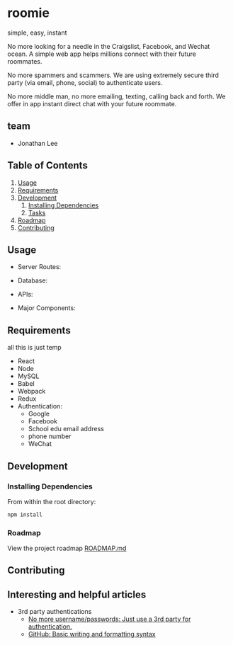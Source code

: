 # roomie
simple, easy, instant 

No more looking for a needle in the Craigslist, Facebook, and Wechat ocean.
A simple web app helps millions connect with their future roommates.

No more spammers and scammers. 
We are using extremely secure third party (via email, phone, social) to authenticate users.

No more middle man, no more emailing, texting, calling back and forth.
We offer in app instant direct chat with your future roommate.

## team
- Jonathan Lee

## Table of Contents

1. [Usage](#Usage)
2. [Requirements](#requirements)
3. [Development](#development)
    1. [Installing Dependencies](#installing-dependencies)
    2. [Tasks](#tasks)
4. [Roadmap](#roadmap)
5. [Contributing](#contributing)

## Usage

  - Server Routes:

  - Database:

  - APIs:

  - Major Components:

## Requirements
all this is just temp

- React
- Node 
- MySQL
- Babel
- Webpack
- Redux
- Authentication:
	- Google
	- Facebook
	- School edu email address
	- phone number
	- WeChat

## Development


### Installing Dependencies

From within the root directory:

```sh
npm install
```

### Roadmap

View the project roadmap [ROADMAP.md](ROADMAP.md)

## Contributing

## Interesting and helpful articles

- 3rd party authentications
	- [No more username/passwords: Just use a 3rd party for authentication.](https://medium.com/@sellarafaeli/no-more-username-passwords-just-use-a-3rd-party-for-authentication-59b12db092a4)
	- [GitHub: Basic writing and formatting syntax](https://help.github.com/articles/basic-writing-and-formatting-syntax/#links)










